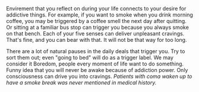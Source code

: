 Envirement that you reflect on during your life connects to your desire for addictive things. For example, if you want to smoke when you drink morning coffee, you may be triggered by a coffee smell the next day after quitting. Or sitting at a familiar bus stop can trigger you because you always smoke on that bench. Each of your five senses can deliver unpleasant cravings. That's fine, and you can bear with that. It will not be that way for too long.

There are a lot of natural pauses in the daily deals that trigger you. Try to sort them out; even "going to bed" will do as a trigger label. We may consider it Boredom, people every moment of life want to do something. Funny idea that you will never be awake because of addiction power. Only consciousness can drive you into cravings. 
_Patients with coma waken up to have a smoke break was never mentioned in medical history._